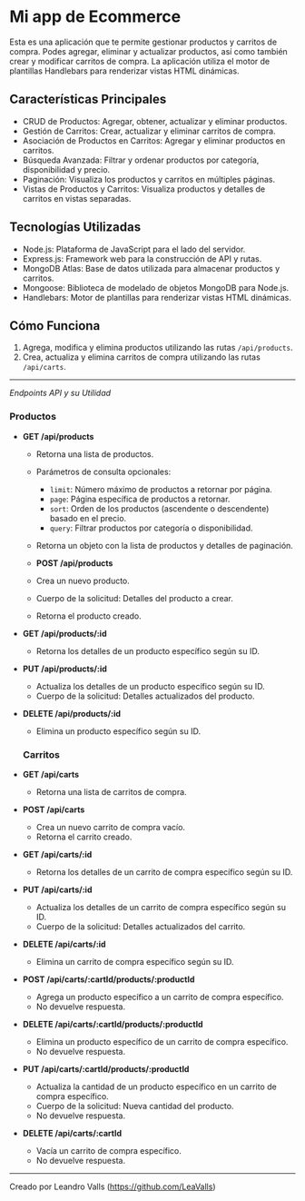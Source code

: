 # Mi app de Ecommerce

Esta es una aplicación que te permite gestionar productos y carritos de compra. Podes agregar, eliminar y actualizar productos, así como también crear y modificar carritos de compra. La aplicación utiliza el motor de plantillas Handlebars para renderizar vistas HTML dinámicas.

## Características Principales

- CRUD de Productos: Agregar, obtener, actualizar y eliminar productos.
- Gestión de Carritos: Crear, actualizar y eliminar carritos de compra.
- Asociación de Productos en Carritos: Agregar y eliminar productos en carritos.
- Búsqueda Avanzada: Filtrar y ordenar productos por categoría, disponibilidad y precio.
- Paginación: Visualiza los productos y carritos en múltiples páginas.
- Vistas de Productos y Carritos: Visualiza productos y detalles de carritos en vistas separadas.

## Tecnologías Utilizadas

- Node.js: Plataforma de JavaScript para el lado del servidor.
- Express.js: Framework web para la construcción de API y rutas.
- MongoDB Atlas: Base de datos utilizada para almacenar productos y carritos.
- Mongoose: Biblioteca de modelado de objetos MongoDB para Node.js.
- Handlebars: Motor de plantillas para renderizar vistas HTML dinámicas.



## Cómo Funciona

1. Agrega, modifica y elimina productos utilizando las rutas `/api/products`.
2. Crea, actualiza y elimina carritos de compra utilizando las rutas `/api/carts`.

---

*Endpoints API y su Utilidad*

### Productos

- **GET /api/products**
  - Retorna una lista de productos.
  - Parámetros de consulta opcionales:
    - `limit`: Número máximo de productos a retornar por página.
    - `page`: Página específica de productos a retornar.
    - `sort`: Orden de los productos (ascendente o descendente) basado en el precio.
    - `query`: Filtrar productos por categoría o disponibilidad.
  - Retorna un objeto con la lista de productos y detalles de paginación.

  - **POST /api/products**
  - Crea un nuevo producto.
  - Cuerpo de la solicitud: Detalles del producto a crear.
  - Retorna el producto creado.

- **GET /api/products/:id**
  - Retorna los detalles de un producto específico según su ID.

- **PUT /api/products/:id**
  - Actualiza los detalles de un producto específico según su ID.
  - Cuerpo de la solicitud: Detalles actualizados del producto.

- **DELETE /api/products/:id**
  - Elimina un producto específico según su ID.

  ### Carritos

- **GET /api/carts**
  - Retorna una lista de carritos de compra.

- **POST /api/carts**
  - Crea un nuevo carrito de compra vacío.
  - Retorna el carrito creado.

- **GET /api/carts/:id**
  - Retorna los detalles de un carrito de compra específico según su ID.

- **PUT /api/carts/:id**
  - Actualiza los detalles de un carrito de compra específico según su ID.
  - Cuerpo de la solicitud: Detalles actualizados del carrito.

- **DELETE /api/carts/:id**
  - Elimina un carrito de compra específico según su ID.

- **POST /api/carts/:cartId/products/:productId**
  - Agrega un producto específico a un carrito de compra específico.
  - No devuelve respuesta.

- **DELETE /api/carts/:cartId/products/:productId**
  - Elimina un producto específico de un carrito de compra específico.
  - No devuelve respuesta.

- **PUT /api/carts/:cartId/products/:productId**
  - Actualiza la cantidad de un producto específico en un carrito de compra específico.
  - Cuerpo de la solicitud: Nueva cantidad del producto.
  - No devuelve respuesta.

- **DELETE /api/carts/:cartId**
  - Vacía un carrito de compra específico.
  - No devuelve respuesta.



---

Creado por Leandro Valls (https://github.com/LeaValls)
